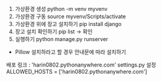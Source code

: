 1. 가상환경 생성 python -m venv myvenv
2. 가상환경 구동 source myvenv/Scripts/activate
3. 가상환경 위에 장고 설치하기 pip install django
4. 장고 설치 확인하기 pip list -> 확인
5. 실행하기 python manage.py runserver
* Pillow 설치하라고 할 경우 안내문에 따라 설치하기

배포 링크 : 'harin0802.pythonanywhere.com'
settings.py 설정
ALLOWED_HOSTS = ['harin0802.pythonanywhere.com']
